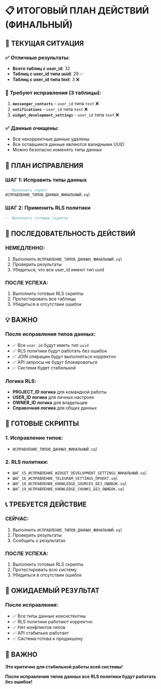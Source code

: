 # 📋 ИТОГОВЫЙ ПЛАН ДЕЙСТВИЙ (ФИНАЛЬНЫЙ)

## 🎯 ТЕКУЩАЯ СИТУАЦИЯ

### ✅ Отличные результаты:
- **Всего таблиц с user_id**: 32
- **Таблиц с user_id типа uuid**: 29 ✅
- **Таблиц с user_id типа text**: 3 ❌

### 🚨 Требуют исправления (3 таблицы):
1. **`messenger_contacts`** - `user_id` типа `text` ❌
2. **`notifications`** - `user_id` типа `text` ❌  
3. **`widget_development_settings`** - `user_id` типа `text` ❌

### ✅ Данные очищены:
- Все некорректные данные удалены
- Все оставшиеся данные являются валидными UUID
- Можно безопасно изменять типы данных

## 🔧 ПЛАН ИСПРАВЛЕНИЯ

### ШАГ 1: Исправить типы данных
```sql
-- Выполнить скрипт
ИСПРАВЛЕНИЕ_ТИПОВ_ДАННЫХ_ФИНАЛЬНЫЙ.sql
```

### ШАГ 2: Применить RLS политики
```sql
-- Выполнить готовые скрипты
```

## 🚀 ПОСЛЕДОВАТЕЛЬНОСТЬ ДЕЙСТВИЙ

### НЕМЕДЛЕННО:
1. Выполнить `ИСПРАВЛЕНИЕ_ТИПОВ_ДАННЫХ_ФИНАЛЬНЫЙ.sql`
2. Проверить результаты
3. Убедиться, что все user_id имеют тип uuid

### ПОСЛЕ УСПЕХА:
1. Выполнить готовые RLS скрипты
2. Протестировать все таблицы
3. Убедиться в отсутствии ошибок

## 💡 ВАЖНО

### **После исправления типов данных:**
- ✅ Все `user_id` будут иметь тип `uuid`
- ✅ RLS политики будут работать без ошибок
- ✅ JOIN операции будут выполняться корректно
- ✅ API запросы не будут блокироваться
- ✅ Система будет стабильной

### **Логика RLS:**
- **PROJECT_ID логика** для командной работы
- **USER_ID логика** для личных настроек
- **OWNER_ID логика** для владельцев
- **Справочная логика** для общих данных

## 🎯 ГОТОВЫЕ СКРИПТЫ

### 1. **Исправление типов:**
- `ИСПРАВЛЕНИЕ_ТИПОВ_ДАННЫХ_ФИНАЛЬНЫЙ.sql`

### 2. **RLS политики:**
- `ШАГ_15_ИСПРАВЛЕНИЕ_WIDGET_DEVELOPMENT_SETTINGS_ФИНАЛЬНЫЙ.sql`
- `ШАГ_16_ИСПРАВЛЕНИЕ_TELEGRAM_SETTINGS_ПРОЕКТ.sql`
- `ШАГ_18_ИСПРАВЛЕНИЕ_KNOWLEDGE_SOURCES_БЕЗ_ОШИБОК.sql`
- `ШАГ_19_ИСПРАВЛЕНИЕ_KNOWLEDGE_CHUNKS_БЕЗ_ОШИБОК.sql`

## 📞 ТРЕБУЕТСЯ ДЕЙСТВИЕ

### **СЕЙЧАС:**
1. Выполнить `ИСПРАВЛЕНИЕ_ТИПОВ_ДАННЫХ_ФИНАЛЬНЫЙ.sql`
2. Проверить результаты
3. Сообщить о результатах

### **ПОСЛЕ УСПЕХА:**
1. Выполнить готовые RLS скрипты
2. Протестировать всю систему
3. Убедиться в отсутствии ошибок

## 🎯 ОЖИДАЕМЫЙ РЕЗУЛЬТАТ

### **После исправления:**
- ✅ Все типы данных консистентны
- ✅ RLS политики работают корректно
- ✅ Нет конфликтов типов
- ✅ API стабильно работает
- ✅ Система готова к продакшену

## 🚨 ВАЖНО

**Это критично для стабильной работы всей системы!**

**После исправления типов данных все RLS политики будут работать без ошибок!**
